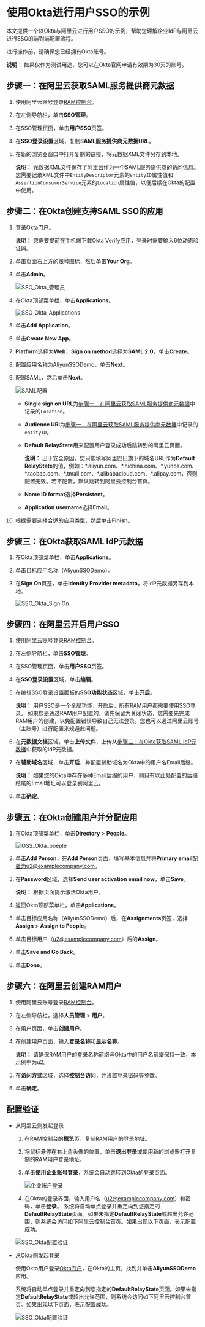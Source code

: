 # 使用Okta进行用户SSO的示例

本文提供一个以Okta与阿里云进行用户SSO的示例，帮助您理解企业IdP与阿里云进行SSO的端到端配置流程。

进行操作前，请确保您已经拥有Okta账号。

**说明：** 如果仅作为测试用途，您可以在Okta官网申请有效期为30天的账号。

## 步骤一：在阿里云获取SAML服务提供商元数据

1.  使用阿里云账号登录[RAM控制台](https://ram.console.aliyun.com/)。

2.  在左侧导航栏，单击**SSO管理**。

3.  在SSO管理页面，单击**用户SSO**页签。

4.  在**SSO登录设置**区域，复制**SAML服务提供商元数据URL**。

5.  在新的浏览器窗口中打开复制的链接，将元数据XML文件另存到本地。

    **说明：** 元数据XML文件保存了阿里云作为一个SAML服务提供商的访问信息。您需要记录XML文件中`EntityDescriptor`元素的`entityID`属性值和`AssertionConsumerService`元素的`Location`属性值，以便后续在Okta的配置中使用。


## 步骤二：在Okta创建支持SAML SSO的应用

1.  登录[Okta门户](https://www.okta.com/)。

    **说明：** 您需要提前在手机端下载Okta Verify应用，登录时需要输入6位动态验证码。

2.  单击页面右上方的账号图标，然后单击**Your Org**。

3.  单击**Admin**。

    ![SSO_Okta_管理员](https://static-aliyun-doc.oss-accelerate.aliyuncs.com/assets/img/zh-CN/6790549951/p111967.png)

4.  在Okta顶部菜单栏，单击**Applications**。

    ![SSO_Okta_Applications](https://static-aliyun-doc.oss-accelerate.aliyuncs.com/assets/img/zh-CN/6790549951/p111964.png)

5.  单击**Add Application**。

6.  单击**Create New App**。

7.  **Platform**选择为**Web**，**Sign on method**选择为**SAML 2.0**，单击**Create**。

8.  配置应用名称为AliyunSSODemo，单击**Next**。

9.  配置SAML，然后单击**Next**。

    ![SAML配置](https://static-aliyun-doc.oss-accelerate.aliyuncs.com/assets/img/zh-CN/1111322061/p139864.png)

    -   **Single sign on URL**为[步骤一：在阿里云获取SAML服务提供商元数据](#section_7q5_glq_tbn)中记录的`Location`。
    -   **Audience URI**为[步骤一：在阿里云获取SAML服务提供商元数据](#section_7q5_glq_tbn)中记录的`entityID`。
    -   **Default RelayState**用来配置用户登录成功后跳转到的阿里云页面。

        **说明：** 出于安全原因，您只能填写阿里巴巴旗下的域名URL作为**Default RelayState**的值，例如：\*.aliyun.com、\*.hichina.com、\*.yunos.com、\*.taobao.com、\*.tmall.com、\*.alibabacloud.com、\*.alipay.com，否则配置无效。若不配置，默认跳转到阿里云控制台首页。

    -   **Name ID format**选择**Persistent**。
    -   **Application username**选择**Email**。
10. 根据需要选择合适的应用类型，然后单击**Finish**。


## 步骤三：在Okta获取SAML IdP元数据

1.  在Okta顶部菜单栏，单击**Applications**。

2.  单击目标应用名称（AliyunSSODemo）。

3.  在**Sign On**页签，单击**Identity Provider metadata**，将IdP元数据另存到本地。

    ![SSO_Okta_Sign On](https://static-aliyun-doc.oss-accelerate.aliyuncs.com/assets/img/zh-CN/7790549951/p111987.png)


## 步骤四：在阿里云开启用户SSO

1.  使用阿里云账号登录[RAM控制台](https://ram.console.aliyun.com/)。

2.  在左侧导航栏，单击**SSO管理**。

3.  在SSO管理页面，单击**用户SSO**页签。

4.  在**SSO登录设置**区域，单击**编辑**。

5.  在编辑SSO登录设置面板的**SSO功能状态**区域，单击**开启**。

    **说明：** 用户SSO是一个全局功能，开启后，所有RAM用户都需要使用SSO登录。 如果您是通过RAM用户配置的，请先保留为关闭状态，您需要先完成RAM用户的创建，以免配置错误导致自己无法登录。您也可以通过阿里云账号（主账号）进行配置来规避此问题。

6.  在**元数据文档**区域，单击**上传文件**，上传从[步骤三：在Okta获取SAML IdP元数据](#section_gja_2u2_so7)中获取的IdP元数据。

7.  在**辅助域名**区域，单击**开启**，并配置辅助域名为Okta中的用户名Email后缀。

    **说明：** 如果您的Okta中存在多种Email后缀的用户，则只有以此处配置的后缀结尾的Email地址可以登录到阿里云。

8.  单击**确定**。


## 步骤五：在Okta创建用户并分配应用

1.  在Okta顶部菜单栏，单击**Directory** \> **People**。

    ![OSS_Okta_poeple](https://static-aliyun-doc.oss-accelerate.aliyuncs.com/assets/img/zh-CN/7790549951/p113589.png)

2.  单击**Add Person**，在**Add Person**页面，填写基本信息并将**Primary email**配置为u2@examplecompany.com。

3.  在**Password**区域，选择**Send user activation email now**，单击**Save**。

    **说明：** 根据页面提示激活Okta用户。

4.  返回Okta顶部菜单栏，单击**Applications**。

5.  单击目标应用名称（AliyunSSODemo）后，在**Assignments**页签，选择**Assign** \> **Assign to People**。

6.  单击目标用户（u2@examplecompany.com）后的**Assign**。

7.  单击**Save and Go Back**。

8.  单击**Done**。


## 步骤六：在阿里云创建RAM用户

1.  使用阿里云账号登录[RAM控制台](https://ram.console.aliyun.com/)。

2.  在左侧导航栏，选择**人员管理** \> **用户**。

3.  在用户页面，单击**创建用户**。

4.  在创建用户页面，输入**登录名称**和**显示名称**。

    **说明：** 请确保RAM用户的登录名称前缀与Okta中的用户名前缀保持一致，本示例中为u2。

5.  在**访问方式**区域，选择**控制台访问**，并设置登录密码等参数。

6.  单击**确定**。


## 配置验证

-   从阿里云侧发起登录

    1.  在[RAM控制台](https://ram.console.aliyun.com/)的**概览**页，复制RAM用户的登录地址。
    2.  将鼠标悬停在右上角头像的位置，单击**退出登录**或使用新的浏览器打开复制的RAM用户登录地址。
    3.  单击**使用企业账号登录**，系统会自动跳转到Okta的登录页面。

        ![企业账户登录](https://static-aliyun-doc.oss-accelerate.aliyuncs.com/assets/img/zh-CN/3388646061/p185807.png)

    4.  在Okta的登录界面，输入用户名（u2@examplecompany.com）和密码，单击**登录**。
    系统将自动单点登录并重定向到您指定的**DefaultRelayState**页面。如果未指定**DefaultRelayState**或超出允许范围，则系统会访问如下阿里云控制台首页。如果出现以下页面，表示配置成功。

    ![SSO_Okta配置验证](https://static-aliyun-doc.oss-accelerate.aliyuncs.com/assets/img/zh-CN/5289407061/p111769.png)

-   从Okta侧发起登录

    使用Okta用户登录[Okta门户](https://www.okta.com/)，在Okta的主页，找到并单击**AliyunSSODemo**应用。

    系统将自动单点登录并重定向到您指定的**DefaultRelayState**页面。如果未指定**DefaultRelayState**或超出允许范围，则系统会访问如下阿里云控制台首页。如果出现以下页面，表示配置成功。

    ![SSO_Okta配置验证](https://static-aliyun-doc.oss-accelerate.aliyuncs.com/assets/img/zh-CN/5289407061/p111769.png)


